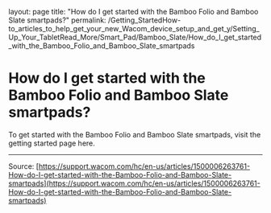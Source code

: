 layout: page
title: "How do I get started with the Bamboo Folio and Bamboo Slate smartpads?"
permalink: /Getting_StartedHow-to_articles_to_help_get_your_new_Wacom_device_setup_and_get_y/Setting_Up_Your_TabletRead_More/Smart_Pad/Bamboo_Slate/How_do_I_get_started_with_the_Bamboo_Folio_and_Bamboo_Slate_smartpads

# How do I get started with the Bamboo Folio and Bamboo Slate smartpads?

To get started with the Bamboo Folio and Bamboo Slate smartpads, visit the getting started page here.

---
Source: [https://support.wacom.com/hc/en-us/articles/1500006263761-How-do-I-get-started-with-the-Bamboo-Folio-and-Bamboo-Slate-smartpads](https://support.wacom.com/hc/en-us/articles/1500006263761-How-do-I-get-started-with-the-Bamboo-Folio-and-Bamboo-Slate-smartpads)
